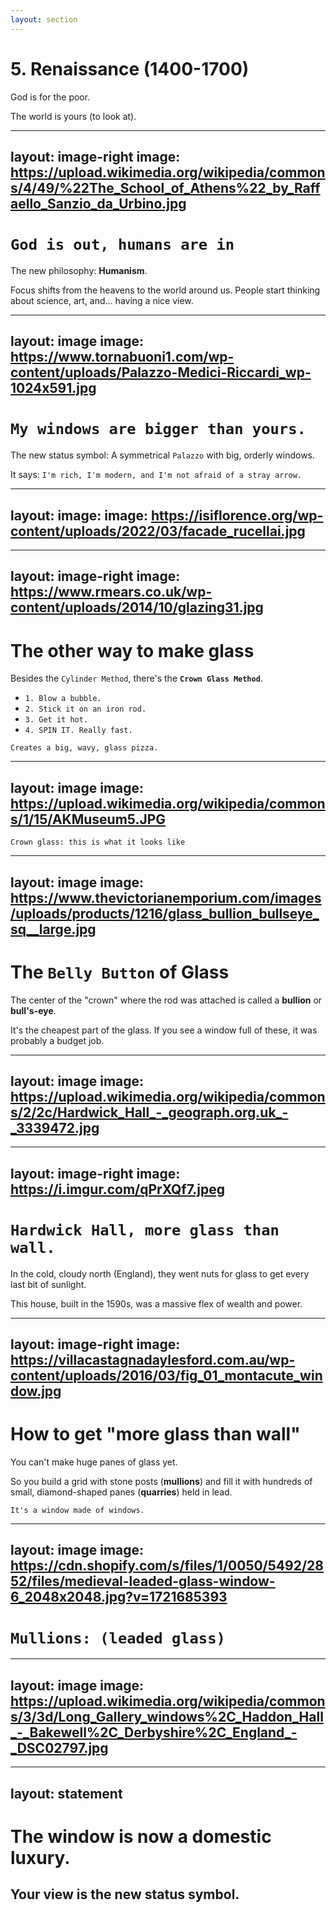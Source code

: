 ```yaml
---
layout: section
---
```

# 5. Renaissance (1400-1700)
God is for the poor. 

The world is yours (to look at).

---
layout: image-right
image: https://upload.wikimedia.org/wikipedia/commons/4/49/%22The_School_of_Athens%22_by_Raffaello_Sanzio_da_Urbino.jpg
---
# `God is out, humans are in`
The new philosophy: **Humanism**.

Focus shifts from the heavens to the world around us. People start thinking about science, art, and... having a nice view.

---
layout: image
image: https://www.tornabuoni1.com/wp-content/uploads/Palazzo-Medici-Riccardi_wp-1024x591.jpg
---
# `My windows are bigger than yours.`
The new status symbol: A symmetrical `Palazzo` with big, orderly windows.

It says: `I'm rich, I'm modern, and I'm not afraid of a stray arrow.`

---
layout: image:
image: https://isiflorence.org/wp-content/uploads/2022/03/facade_rucellai.jpg
---

---
layout: image-right
image: https://www.rmears.co.uk/wp-content/uploads/2014/10/glazing31.jpg
---
# The other way to make glass
Besides the `Cylinder Method`, there's the **`Crown Glass Method`**.

* `1. Blow a bubble.`
* `2. Stick it on an iron rod.`
* `3. Get it hot.`
* `4. SPIN IT. Really fast.`

`Creates a big, wavy, glass pizza.`

---
layout: image
image: https://upload.wikimedia.org/wikipedia/commons/1/15/AKMuseum5.JPG
---
`Crown glass: this is what it looks like`

---
layout: image
image: https://www.thevictorianemporium.com/images/uploads/products/1216/glass_bullion_bullseye_sq__large.jpg
---
# The `Belly Button` of Glass
The center of the "crown" where the rod was attached is called a **bullion** or **bull's-eye**.

It's the cheapest part of the glass. If you see a window full of these, it was probably a budget job.

---
layout: image
image: https://upload.wikimedia.org/wikipedia/commons/2/2c/Hardwick_Hall_-_geograph.org.uk_-_3339472.jpg
---

---
layout: image-right
image: https://i.imgur.com/qPrXQf7.jpeg
---
# `Hardwick Hall, more glass than wall.`
In the cold, cloudy north (England), they went nuts for glass to get every last bit of sunlight.

This house, built in the 1590s, was a massive flex of wealth and power.

---
layout: image-right
image: https://villacastagnadaylesford.com.au/wp-content/uploads/2016/03/fig_01_montacute_window.jpg
---
# How to get "more glass than wall"
You can't make huge panes of glass yet.

So you build a grid with stone posts (**mullions**) and fill it with hundreds of small, diamond-shaped panes (**quarries**) held in lead.

`It's a window made of windows.`

---
layout: image
image: https://cdn.shopify.com/s/files/1/0050/5492/2852/files/medieval-leaded-glass-window-6_2048x2048.jpg?v=1721685393
---
# `Mullions: (leaded glass)`

---
layout: image
image: https://upload.wikimedia.org/wikipedia/commons/3/3d/Long_Gallery_windows%2C_Haddon_Hall_-_Bakewell%2C_Derbyshire%2C_England_-_DSC02797.jpg
---

---
layout: statement
---
# The window is now a domestic luxury.
## Your view is the new status symbol.







